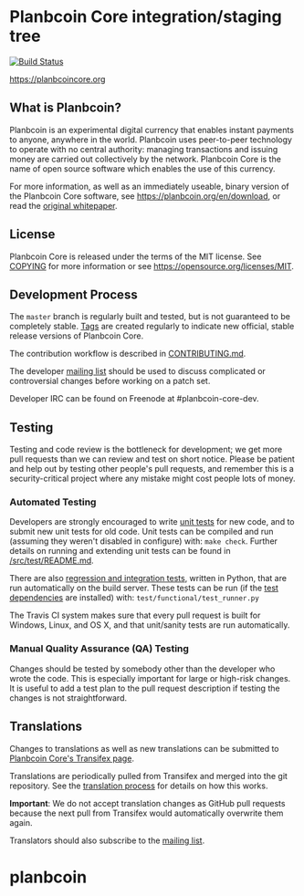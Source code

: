 Planbcoin Core integration/staging tree
=====================================

[![Build Status](https://travis-ci.org/planbcoin/planbcoin.svg?branch=master)](https://travis-ci.org/planbcoin/planbcoin)

https://planbcoincore.org

What is Planbcoin?
----------------

Planbcoin is an experimental digital currency that enables instant payments to
anyone, anywhere in the world. Planbcoin uses peer-to-peer technology to operate
with no central authority: managing transactions and issuing money are carried
out collectively by the network. Planbcoin Core is the name of open source
software which enables the use of this currency.

For more information, as well as an immediately useable, binary version of
the Planbcoin Core software, see https://planbcoin.org/en/download, or read the
[original whitepaper](https://planbcoincore.org/planbcoin.pdf).

License
-------

Planbcoin Core is released under the terms of the MIT license. See [COPYING](COPYING) for more
information or see https://opensource.org/licenses/MIT.

Development Process
-------------------

The `master` branch is regularly built and tested, but is not guaranteed to be
completely stable. [Tags](https://github.com/planbcoin/planbcoin/tags) are created
regularly to indicate new official, stable release versions of Planbcoin Core.

The contribution workflow is described in [CONTRIBUTING.md](CONTRIBUTING.md).

The developer [mailing list](https://lists.linuxfoundation.org/mailman/listinfo/planbcoin-dev)
should be used to discuss complicated or controversial changes before working
on a patch set.

Developer IRC can be found on Freenode at #planbcoin-core-dev.

Testing
-------

Testing and code review is the bottleneck for development; we get more pull
requests than we can review and test on short notice. Please be patient and help out by testing
other people's pull requests, and remember this is a security-critical project where any mistake might cost people
lots of money.

### Automated Testing

Developers are strongly encouraged to write [unit tests](src/test/README.md) for new code, and to
submit new unit tests for old code. Unit tests can be compiled and run
(assuming they weren't disabled in configure) with: `make check`. Further details on running
and extending unit tests can be found in [/src/test/README.md](/src/test/README.md).

There are also [regression and integration tests](/test), written
in Python, that are run automatically on the build server.
These tests can be run (if the [test dependencies](/test) are installed) with: `test/functional/test_runner.py`

The Travis CI system makes sure that every pull request is built for Windows, Linux, and OS X, and that unit/sanity tests are run automatically.

### Manual Quality Assurance (QA) Testing

Changes should be tested by somebody other than the developer who wrote the
code. This is especially important for large or high-risk changes. It is useful
to add a test plan to the pull request description if testing the changes is
not straightforward.

Translations
------------

Changes to translations as well as new translations can be submitted to
[Planbcoin Core's Transifex page](https://www.transifex.com/projects/p/planbcoin/).

Translations are periodically pulled from Transifex and merged into the git repository. See the
[translation process](doc/translation_process.md) for details on how this works.

**Important**: We do not accept translation changes as GitHub pull requests because the next
pull from Transifex would automatically overwrite them again.

Translators should also subscribe to the [mailing list](https://groups.google.com/forum/#!forum/planbcoin-translators).
# planbcoin
